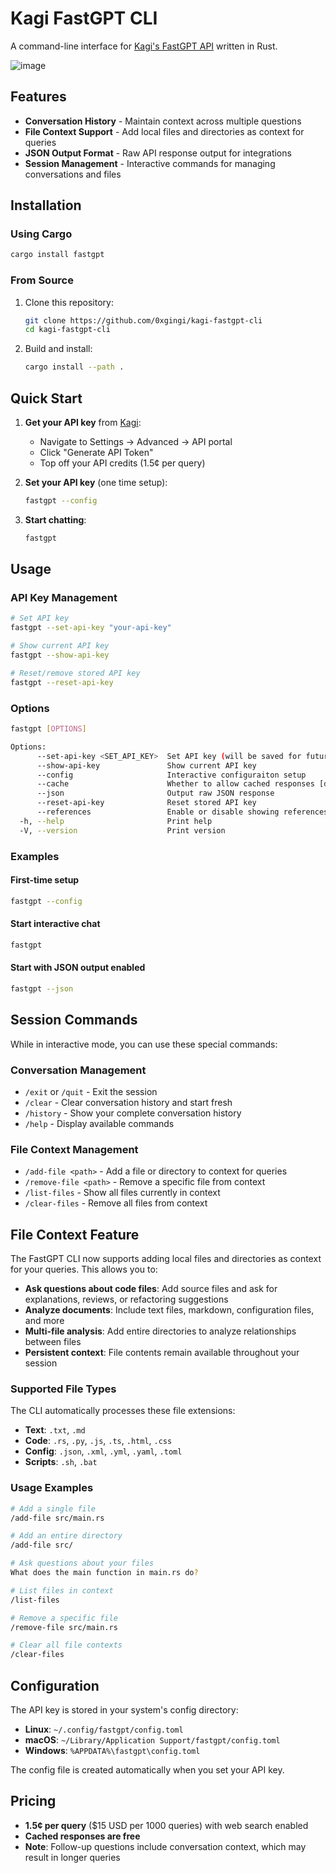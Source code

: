 # Kagi FastGPT CLI

A command-line interface for [Kagi's FastGPT API](https://help.kagi.com/kagi/api/fastgpt.html) written in Rust.

![image](https://github.com/user-attachments/assets/9cc9b519-5e51-487c-bc33-4798d71fe22b)


## Features

- **Conversation History** - Maintain context across multiple questions
- **File Context Support** - Add local files and directories as context for queries
- **JSON Output Format** - Raw API response output for integrations
- **Session Management** - Interactive commands for managing conversations and files

## Installation

### Using Cargo

```bash
cargo install fastgpt
```

### From Source

1. Clone this repository:
   ```bash
   git clone https://github.com/0xgingi/kagi-fastgpt-cli
   cd kagi-fastgpt-cli
   ```
2. Build and install:
   ```bash
   cargo install --path .
   ```

## Quick Start

1. **Get your API key** from [Kagi](https://kagi.com):
   - Navigate to Settings → Advanced → API portal
   - Click "Generate API Token"
   - Top off your API credits (1.5¢ per query)

2. **Set your API key** (one time setup):
   ```bash
   fastgpt --config
   ```

3. **Start chatting**:
   ```bash
   fastgpt
   ```

## Usage

### API Key Management

```bash
# Set API key
fastgpt --set-api-key "your-api-key"

# Show current API key
fastgpt --show-api-key

# Reset/remove stored API key
fastgpt --reset-api-key
```

### Options

```bash
fastgpt [OPTIONS]

Options:
      --set-api-key <SET_API_KEY>  Set API key (will be saved for future use)
      --show-api-key               Show current API key
      --config                     Interactive configuraiton setup
      --cache                      Whether to allow cached responses [default: true]
      --json                       Output raw JSON response
      --reset-api-key              Reset stored API key
      --references                 Enable or disable showing references [default: true]
  -h, --help                       Print help
  -V, --version                    Print version
```

### Examples

#### First-time setup
```bash
fastgpt --config
```

#### Start interactive chat
```bash
fastgpt
```

#### Start with JSON output enabled
```bash
fastgpt --json
```

## Session Commands

While in interactive mode, you can use these special commands:

### Conversation Management
- `/exit` or `/quit` - Exit the session
- `/clear` - Clear conversation history and start fresh
- `/history` - Show your complete conversation history  
- `/help` - Display available commands

### File Context Management
- `/add-file <path>` - Add a file or directory to context for queries
- `/remove-file <path>` - Remove a specific file from context
- `/list-files` - Show all files currently in context
- `/clear-files` - Remove all files from context

## File Context Feature

The FastGPT CLI now supports adding local files and directories as context for your queries. This allows you to:

- **Ask questions about code files**: Add source files and ask for explanations, reviews, or refactoring suggestions
- **Analyze documents**: Include text files, markdown, configuration files, and more
- **Multi-file analysis**: Add entire directories to analyze relationships between files
- **Persistent context**: File contents remain available throughout your session

### Supported File Types
The CLI automatically processes these file extensions:
- **Text**: `.txt`, `.md`
- **Code**: `.rs`, `.py`, `.js`, `.ts`, `.html`, `.css`
- **Config**: `.json`, `.xml`, `.yml`, `.yaml`, `.toml`
- **Scripts**: `.sh`, `.bat`

### Usage Examples

```bash
# Add a single file
/add-file src/main.rs

# Add an entire directory
/add-file src/

# Ask questions about your files
What does the main function in main.rs do?

# List files in context
/list-files

# Remove a specific file
/remove-file src/main.rs

# Clear all file contexts
/clear-files
```

## Configuration

The API key is stored in your system's config directory:
- **Linux**: `~/.config/fastgpt/config.toml`
- **macOS**: `~/Library/Application Support/fastgpt/config.toml`  
- **Windows**: `%APPDATA%\fastgpt\config.toml`

The config file is created automatically when you set your API key.

## Pricing

- **1.5¢ per query** ($15 USD per 1000 queries) with web search enabled
- **Cached responses are free**
- **Note**: Follow-up questions include conversation context, which may result in longer queries
